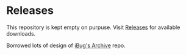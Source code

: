 # Releases

This repository is kept empty on purpuse. Visit [Releases][download] for available downloads.

  [download]: https://github.com/yuanyiwei/release/releases "Archive Releases"

Borrowed lots of design of [iBug's Archive](https://github.com/iBug/Archive) repo.
